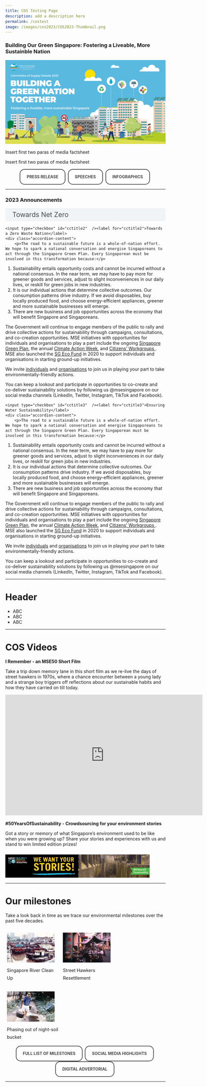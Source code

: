 ```yaml
---
title: COS Testing Page
description: add a description here
permalink: /costest
image: /images/cos2023/COS2023-Thumbnail.png
---
```

<style>
/*--------------------------------------------------------------
STYLING FOR INTRO
--------------------------------------------------------------*/

.img-icon {
 max-width: 90% !important;
margin-top: 10px !important;
}
 
.column {
  float: left;
  width: 33%;
  margin: 5px;
}

.icon-desc {
 line-height: 1.5rem !important;
 margin: 10px 0px !important;
 }
 
/* Clear floats after the columns */
.row:after {
  content: "";
  display: table;
  clear: both;
}
 
@media screen and (max-width: 600px) {
  .column {
    width: 75%;
    margin-left: 12.5%;
  }
}
/*--------------------------------------------------------------
STYLING FOR BUTTONS
--------------------------------------------------------------*/
 
.button {
  cursor: pointer;
  -webkit-backface-visibility: hidden;
  backface-visibility: hidden;
  font: inherit;
  border: none;
  position: relative;
  transition: 300ms ease;
  color: #484848 !important;
  text-transform: uppercase;
  background: #ffffff;
  padding: 15px 20px;
  border: 2px solid #484848;
  display: inline-block;
  transition: all 0.4s ease 0s;
  border-radius: 15px;
  font-weight: bold;
  text-decoration: none !important;
  font-size:0.9em;
}
.button:before {
  transition: 300ms ease;
  position: absolute;
  display: block;
  content: "";
  transform: translateZ(-40px);
  -webkit-backface-visibility: hidden;
  backface-visibility: hidden;
  height: calc(100% - 20px);
  width: calc(100% - 20px);
  border-radius: 100px;
  left: 10px;
  top: 16px;
}
.button:hover {
  transform: translateZ(55px);
  color: #ffffff !important;
  background: #4a96b0;
  border-color: #4a96b0 !important;
  transition: all 0.4s ease 0s;
  text-decoration: none;
}
.button:hover:before {
  transform: translateZ(-45px);
}
.button:active {
  transform: translateZ(20px);
}
.button:active:before {
  transform: translateZ(-20px);
  top: 10px;
}
	
/*--------------------------------------------------------------
STYLING FOR ACCORDIAN
--------------------------------------------------------------*/
 input {
	display: none;
}
label {
	display: block;
	padding: 8px 22px;
	margin: 0 0 5px 0;
	cursor: pointor;
	background: #F0F4F6;
	border-radius: 3px;
	color: #484848;
	transition: ease .5s;
	font-size: 1.5em;
}

label:hover {
	background: #4a96b0;
	color: #FFF;
}

.accordion-content {
	/* background: #E2E5F6; */
	padding: 10px 0px 30px 30px;
	/* border: 1px solid #484848; */
	margin: 0 0 1px 0;
	border-radius: 3px;
}

input + label + .accordion-content {
	display: none;
}

input:checked + label + .accordion-content {
	display: none;
}

input:checked + label + .accordion-content {
	display: block;
}
	
</style>

<h3>Building Our Green Singapore: Fostering a Liveable, More Sustainble Nation</h3>
<img src="/images/cos2023/COS2023-Thumbnail.png" class="mse50-logo"><br>

<p>Insert first two paras of media factsheet</p>
<p>Insert first two paras of media factsheet</p>

<div>
<center>
	  <a class="button" href="xxx" target="_blank">Press Release</a>&nbsp; 
	  <a class="button" href="/news/committee-of-supply/" target="_blank">Speeches</a>&nbsp;
	  <a class="button" href="xxxx/" target="_blank">Infographics</a>&nbsp;
</center>
</div>

<hr> 

<h3 id="carbon-emissions">2023 Announcements</h3>
<div>
  	<input type="checkbox" id="cctitle1"  /><label for="cctitle1">Towards Net Zero</label>
	<div class="accordion-content">
		<p>In 2020, Singapore submitted our enhanced 2030 Nationally Determined Contribution (NDC) and Long-Term Low-Emissions Development Strategy (LEDS) document to the United Nations Framework Convention on Climate Change (UNFCCC). Our 2030 enhanced NDC target is to peak emissions at 65MtCO2e around 2030 and our LEDS aspiration is to halve emissions from its peak to 33MtCO2e by 2050, with a view to achieving net-zero emissions as soon as viable. More details on our climate pledge can be found <a href="https://www.nccs.gov.sg/media/press-release/singapores-enhanced-nationally-determined-contribution-and-long-term-low-emissions-development-strategy">here</a>.</p>
		
<p>There are three thrusts under <a href="https://www.nccs.gov.sg/media/publications/singapores-long-term-low-emissions-development-strategy">Singapore LEDS</a>:<br />(a) Transformations in industry, economy and society, e.g. more renewable energy, greater energy efficiency, reducing energy consumption; <br />(b) Adoption of advanced low-carbon technologies, e.g. carbon capture, utilisation and storage (CCUS), low-carbon fuels; and <br />(c) Effective international collaboration, e.g. international climate action, regional power grids, market-based mechanisms.</p>
		
<p>In the 30-year time frame to 2050, there will be uncertainties and unanticipated developments. In developing Singapore's LEDS aspiration, a positive outlook is taken on global advances in technology and the potential for international co-operation. An overview of our plans to achieve our climate ambition can be found <a href="https://www.nccs.gov.sg/files/docs/default-source/publications/leds-infographic-final.pdf">here</a>.</p>
<p>At the Budget 2022, Singapore announced that we will raise our ambition to achieve net zero emissions by or around mid-century. A consultation with industry and citizen stakeholder groups will be carried out to firm up and finalise our plans before making a formal revision of our LEDS later in 2022.</p>
		
<p>We will continue to rally every segment of society to do their part to address climate change through the Singapore Green Plan 2030, which is our whole-of-nation roadmap that outlines concrete and ambitious sectoral targets to achieve sustainable development and net-zero emissions.&nbsp;</p>	
	</div>
	
  	<input type="checkbox" id="cctitle2"  /><label for="cctitle2">Towards a Zero Waste Nation</label>
	<div class="accordion-content">
		<p>The road to a sustainable future is a whole-of-nation effort. We hope to spark a national conversation and energise Singaporeans to act through the Singapore Green Plan. Every Singaporean must be involved in this transformation because:</p>
<ol>
<li>Sustainability entails opportunity costs and cannot be incurred without a national consensus. In the near term, we may have to pay more for greener goods and services, adjust to slight inconveniences in our daily lives, or reskill for green jobs in new industries.</li>
<li>It is our individual actions that determine collective outcomes. Our consumption patterns drive industry. If we avoid disposables, buy locally produced food, and choose energy-efficient appliances, greener and more sustainable businesses will emerge.</li>
<li>There are new business and job opportunities across the economy that will benefit Singapore and Singaporeans.</li>
</ol>
<p>The Government will continue to engage members of the public to rally and drive collective actions for sustainability through campaigns, consultations, and co-creation opportunities. MSE initiatives with opportunities for individuals and organisations to play a part include the ongoing <a href="http://www.greenplan.gov.sg">Singapore Green Plan</a>, the annual <a href="http://www.mse.gov.sg/climate-action-week/">Climate Action Week</a>, and <a href="http://www.mse.gov.sg/partnering-community">Citizens&rsquo; Workgroups </a>. MSE also launched the <a href="http://www.sgeco.gov.sg/">SG Eco Fund</a> in 2020 to support individuals and organisations in starting ground-up initiatives.</p>
<p>We invite <a href="http://www.greenplan.gov.sg/take-action/as-individual">individuals</a> and <a href="http://www.greenplan.gov.sg/take-action/as-an-organisation">organisations</a> to join us in playing your part to take environmentally-friendly actions.</p>
<p>You can keep a lookout and participate in opportunities to co-create and co-deliver sustainability solutions by following us @msesingapore on our social media channels (LinkedIn, Twitter, Instagram, TikTok and Facebook).</p>
	</div>
	
  	<input type="checkbox" id="cctitle3"  /><label for="cctitle3">Ensuring Water Sustainability</label>
	<div class="accordion-content">
		<p>The road to a sustainable future is a whole-of-nation effort. We hope to spark a national conversation and energise Singaporeans to act through the Singapore Green Plan. Every Singaporean must be involved in this transformation because:</p>
<ol>
<li>Sustainability entails opportunity costs and cannot be incurred without a national consensus. In the near term, we may have to pay more for greener goods and services, adjust to slight inconveniences in our daily lives, or reskill for green jobs in new industries.</li>
<li>It is our individual actions that determine collective outcomes. Our consumption patterns drive industry. If we avoid disposables, buy locally produced food, and choose energy-efficient appliances, greener and more sustainable businesses will emerge.</li>
<li>There are new business and job opportunities across the economy that will benefit Singapore and Singaporeans.</li>
</ol>
<p>The Government will continue to engage members of the public to rally and drive collective actions for sustainability through campaigns, consultations, and co-creation opportunities. MSE initiatives with opportunities for individuals and organisations to play a part include the ongoing <a href="http://www.greenplan.gov.sg">Singapore Green Plan</a>, the annual <a href="http://www.mse.gov.sg/climate-action-week/">Climate Action Week</a>, and <a href="http://www.mse.gov.sg/partnering-community">Citizens&rsquo; Workgroups </a>. MSE also launched the <a href="http://www.sgeco.gov.sg/">SG Eco Fund</a> in 2020 to support individuals and organisations in starting ground-up initiatives.</p>
<p>We invite <a href="http://www.greenplan.gov.sg/take-action/as-individual">individuals</a> and <a href="http://www.greenplan.gov.sg/take-action/as-an-organisation">organisations</a> to join us in playing your part to take environmentally-friendly actions.</p>
<p>You can keep a lookout and participate in opportunities to co-create and co-deliver sustainability solutions by following us @msesingapore on our social media channels (LinkedIn, Twitter, Instagram, TikTok and Facebook).</p>
	</div>
	
</div>	
	
<hr>

<h1>Header</h1>

* ABC
* ABC
* ABC



<hr>

<h1>COS Videos</h1>
<p><strong>I Remember - an MSE50 Short Film</strong></p>
<p>Take a trip down memory lane in this short film as we re-live the days of street hawkers in 1970s, where a chance encounter between a young lady and a strange boy triggers off reflections about our sustainable habits and how they have carried on till today.</p>

<iframe src="https://www.youtube.com/embed/STUnLrfK0as" width="620" height="380" title="YouTube video player" frameborder="0" allow="accelerometer; autoplay; clipboard-write; encrypted-media; gyroscope; picture-in-picture" allowfullscreen></iframe>

<p></p>

<p><strong>#50YearsOfSustainability - Crowdsourcing for your environment stories</strong></p>
<p>Got a story or memory of what Singapore’s environment used to be like when you were growing up? Share your stories and experiences with us and stand to win limited edition prizes! </p>

<a href="/mse50contest"><img src="images/mse50/UGCWebBanner.png" class="img-icon" alt="web banner"></a>
 

  
<hr>
<h1>Our milestones</h1>

<p>Take a look back in time as we trace our environmental milestones over the past five decades.</p>
<div class="row">
 <div class="column">
 <img src="images/mse50/m4.jpg" class="img-icon" alt="MSE50"><br>
  <p class="icon-desc">Singapore River Clean Up<br></p>
 </div>
 <div class="column">
 <img src="images/mse50/m9.jpg" class="img-icon" alt="MSE50"><br>
  <p class="icon-desc">Street Hawkers Resettlement<br></p>
 </div>
 <div class="column">
 <img src="images/mse50/m12.jpg" class="img-icon" alt="MSE50"><br>
  <p class="icon-desc">Phasing out of night-soil bucket<br></p>
 </div>
</div>


<div>
<center>
	  <a class="button" href="/mse50milestones">Full list of milestones</a>&nbsp; <a class="button" href="https://www.facebook.com/hashtag/mse50" target="_blank">Social Media Highlights</a>&nbsp;  <a class="button" href="https://www.straitstimes.com/singapore/environment/mse-from-newater-to-vertical-farming-key-milestones-singapore-50-year-journey-towards-sustainability" target="_blank">Digital Advertorial</a>&nbsp;
</center>
</div>  
  
 
 <hr>



	
<!-- container end dic -->


